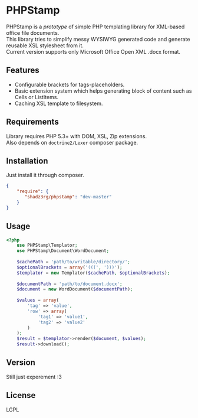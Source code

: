 PHPStamp
=========

PHPStamp is a *prototype* of simple PHP templating library for XML-based office file documents.  
This library tries to simplify messy WYSIWYG generated code and generate reusable XSL stylesheet from it.  
Current version supports only Microsoft Office Open XML .docx format.

Features
----
  - Configurable brackets for tags-placeholders.
  - Basic extension system which helps generating block of content such as Cells or ListItems.
  - Caching XSL template to filesystem.

Requirements
----
Library requires PHP 5.3+ with DOM, XSL, Zip extensions.  
Also depends on ```doctrine2/Lexer``` composer package.

Installation
----
Just install it through composer.
```json
{
    "require": {
       "shadz3rg/phpstamp": "dev-master"
    }
}
```

Usage
----
```php
<?php
    use PHPStamp\Templator;
    use PHPStamp\Document\WordDocument;
    
    $cachePath = 'path/to/writable/directory/';
    $optionalBrackets = array('(((', ')))');
    $templator = new Templator($cachePath, $optionalBrackets);
    
    $documentPath = 'path/to/document.docx';
    $document = new WordDocument($documentPath);
    
    $values = array(
        'tag' => 'value', 
        'row' => array(
            'tag1' => 'value1', 
            'tag2' => 'value2'
        )
    );
    $result = $templator->render($document, $values);
    $result->download();
```

Version
----

Still just experement :3

License
----

LGPL



